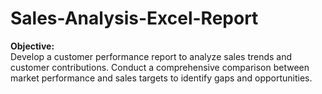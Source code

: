 # Sales-Analysis-Excel-Report

**Objective:**  
Develop a customer performance report to analyze sales trends and customer contributions. 
Conduct a comprehensive comparison between market performance and sales targets to identify gaps and opportunities.
